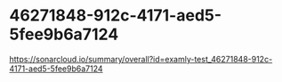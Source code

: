 # 46271848-912c-4171-aed5-5fee9b6a7124
https://sonarcloud.io/summary/overall?id=examly-test_46271848-912c-4171-aed5-5fee9b6a7124
